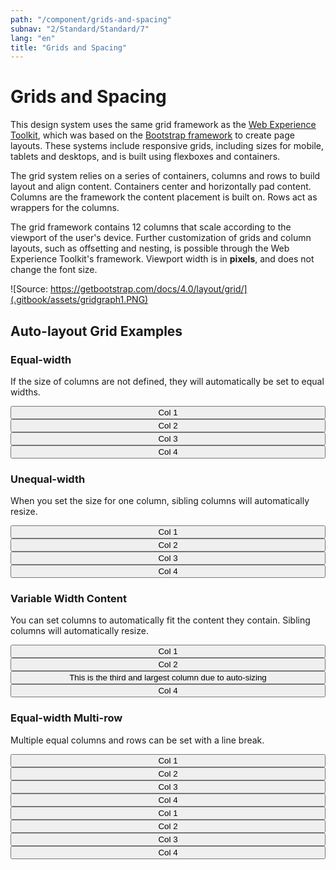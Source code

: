 ```yaml
---
path: "/component/grids-and-spacing"
subnav: "2/Standard/Standard/7"
lang: "en"
title: "Grids and Spacing"
---
```


# Grids and Spacing

This design system uses the same grid framework as the [Web Experience Toolkit](http://wet-boew.github.io/wet-boew-styleguide/v4/design/grids-en.html), which was based on the [Bootstrap framework](https://getbootstrap.com/docs/4.0/layout/grid/#grid-options) to create page layouts. These systems include responsive grids, including sizes for mobile, tablets and desktops, and is built using flexboxes and containers.

The grid system relies on a series of containers, columns and rows to build layout and align content. Containers center and horizontally pad content. Columns are the framework the content placement is built on. Rows act as wrappers for the columns.  

The grid framework contains 12 columns that scale according to the viewport of the user's device. Further customization of grids and column layouts, such as offsetting and nesting, is possible through the Web Experience Toolkit's framework. Viewport width is in **pixels**, and  does not change the font size.

![Source: https://getbootstrap.com/docs/4.0/layout/grid/](.gitbook/assets/gridgraph1.PNG)

## Auto-layout Grid Examples

### Equal-width

If the size of columns are not defined, they will automatically be set to equal widths.

<container style="width: 100%; margin-bottom: 20px">
    <row>
        <mdcol><button color="secondary" style="width: 100%">Col 1</button></mdcol>
        <mdcol><button color="secondary" style="width: 100%">Col 2</button></mdcol>
        <mdcol><button color="secondary" style="width: 100%">Col 3</button></mdcol>
        <mdcol><button color="secondary" style="width: 100%">Col 4</button></mdcol>
    </row>
</container> 

<codeblock react='
<Container style="width: 100%">
    <Row>
        <Col><Button color="secondary" style="width: 100%">Col 1</Button></Col>
        <Col><Button color="secondary" style="width: 100%">Col 2</Button></Col>
        <Col><Button color="secondary" style="width: 100%">Col 3</Button></Col>
        <Col><Button color="secondary" style="width: 100%">Col 4</Button></Col>
    </Row>
</Container> ' html='
    <div class="container">
        <div class="row">
            <div class="col-sm">
                <button type="button" class="btn btn-secondary btn-block">Col 1</button>
            </div>
            <div class="col-sm">
                <button type="button" class="btn btn-secondary btn-block">Col 2</button>
            </div>
            <div class="col-sm">
                <button type="button" class="btn btn-secondary btn-block">Col 3</button>
            </div>
            <div class="col-sm">
                <button type="button" class="btn btn-secondary btn-block">Col 3</button>
            </div>
        </div>
    </div>
'></codeblock>

### Unequal-width

When you set the size for one column, sibling columns will automatically resize.

<container style="width: 100%; margin-bottom: 20px">
    <row>
        <mdcol><button color="secondary" style="width: 100%">Col 1</button></mdcol>
        <mdcol xs="6"><button outline="true" color="secondary" style="width: 100%">Col 2</button></mdcol>
        <mdcol><button color="secondary" style="width: 100%">Col 3</button></mdcol>
        <mdcol><button color="secondary" style="width: 100%">Col 4</button></mdcol>
    </row>
</container>

<codeblock html='
    <div class="container">
        <div class="row">
            <div class="col-sm">
                <button type="button" class="btn btn-secondary btn-block">Col 1</button>
            </div>
            <div class="col-6">
                <button type="button" class="btn btn-outline-secondary btn-block">Col 2</button>
            </div>
            <div class="col-sm">
                <button type="button" class="btn btn-secondary btn-block">Col 3</button>
            </div>
            <div class="col-sm">
                <button type="button" class="btn btn-secondary btn-block">Col 3</button>
            </div>
        </div>
    </div>' react='
<Container style="width: 100%">
    <Row>
        <Col><Button color="secondary" style="width: 100%">Col 1</Button></Col>
        <Col xs="6"><Button outline="true" color="secondary" style="width: 100%">Col 2</Button></Col>
        <Col><Button color="secondary" style="width: 100%">Col 3</Button></Col>
        <Col><Button color="secondary" style="width: 100%">Col 4</Button></Col>
    </Row>
</Container> '></codeblock>

### Variable Width Content

You can set columns to automatically fit the content they contain. Sibling columns will automatically resize.

<container style="width: 100%; margin-bottom: 20px">
    <row>
        <mdcol><button outline="true" color="secondary" style="width: 100%">Col 1</button></mdcol>
        <mdcol><button outline="true" color="secondary"  style="width: 100%">Col 2</button></mdcol>
        <mdcol xs="auto"><button color="secondary" style="width: 100%">This is the third and largest column due to auto-sizing</button></mdcol>
        <mdcol><button outline="true" color="secondary" style="width: 100%">Col 4</button></mdcol>
    </row>
</container>

<codeblock html='
    <div class="container">
        <div class="row">
            <div class="col-sm">
                <button type="button" class="btn btn-outline-secondary btn-block">Col 1</button>
            </div>
            <div class="col-sm">
                <button type="button" class="btn btn-outline-secondary btn-block">Col 2</button>
            </div>
            <div class="col-sm">
                <button type="button" class="btn btn-secondary btn-block">This is the third and largest column due to auto-sizing</button>
            </div>
            <div class="col-sm">
                <button type="button" class="btn btn-outline-secondary btn-block">Col 4</button>
            </div>
        </div>
    </div>' react='
<Container style="width: 100%">
    <Row>
        <Col><Button color="secondary" style="width: 100%">Col 1</Button></Col>
        <Col xs="6"><Button outline="true" color="secondary" style="width: 100%">Col 2</Button></Col>
        <Col><Button color="secondary" style="width: 100%">Col 3</Button></Col>
        <Col><Button color="secondary" style="width: 100%">Col 4</Button></Col>
    </Row>
</Container> '></codeblock>

### Equal-width Multi-row

Multiple equal columns and rows can be set with a line break.

<container style="width: 100%; margin-bottom: 20px">
    <row>
        <mdcol><button color="secondary" style="width: 100%">Col 1</button></mdcol>
        <mdcol><button color="secondary" style="width: 100%">Col 2</button></mdcol>
        <mdcol><button color="secondary" style="width: 100%">Col 3</button></mdcol>
        <mdcol><button color="secondary" style="width: 100%">Col 4</button></mdcol>
    </row>
    <row style="margin-top: 10px">
        <mdcol><button color="secondary" style="width: 100%">Col 1</button></mdcol>
        <mdcol><button color="secondary" style="width: 100%">Col 2</button></mdcol>
        <mdcol><button color="secondary" style="width: 100%">Col 3</button></mdcol>
        <mdcol><button color="secondary" style="width: 100%">Col 4</button></mdcol>
    </row>
</container>

<codeblock html='
    <div class="container">
        <div class="row">
            <div class="col-sm">
                <button type="button" class="btn btn-secondary btn-block">Col 1</button>
            </div>
            <div class="col-sm">
                <button type="button" class="btn btn-secondary btn-block">Col 2</button>
            </div>
            <div class="col-sm">
                <button type="button" class="btn btn-secondary btn-block">Col 3</button>
            </div>
            <div class="col-sm">
                <button type="button" class="btn btn-secondary btn-block">Col 4</button>
            </div>
        </div>
        <div class="row">
            <div class="col-sm">
                <button type="button" class="btn btn-secondary btn-block">Col 1</button>
            </div>
            <div class="col-sm">
                <button type="button" class="btn btn-secondary btn-block">Col 2</button>
            </div>
            <div class="col-sm">
                <button type="button" class="btn btn-secondary btn-block">Col 3</button>
            </div>
            <div class="col-sm">
                <button type="button" class="btn btn-secondary btn-block">Col 4</button>
            </div>
        </div>
    </div>
' react='
<Container style="width: 100%">
    <Row>
        <Col><Button color="secondary" style="width: 100%">Col 1</Button></Col>
        <Col><Button color="secondary" style="width: 100%">Col 2</Button></Col>
        <Col><Button color="secondary" style="width: 100%">Col 3</Button></Col>
        <Col><Button color="secondary" style="width: 100%">Col 4</Button></Col>
    </Row>
    <Row style="margin-top: 10px">
        <Col><Button color="secondary" style="width: 100%">Col 1</Button></Col>
        <Col><Button color="secondary" style="width: 100%">Col 2</Button></Col>
        <Col><Button color="secondary" style="width: 100%">Col 3</Button></Col>
        <Col><Button color="secondary" style="width: 100%">Col 4</Button></Col>
    </Row>
</Container> '></codeblock>
